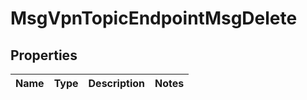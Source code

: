 
# MsgVpnTopicEndpointMsgDelete

## Properties
Name | Type | Description | Notes
------------ | ------------- | ------------- | -------------



